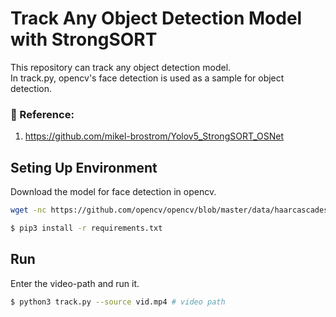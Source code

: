 # Track Any Object Detection Model with StrongSORT

This repository can track any object detection model.  
In track.py, opencv's face detection is used as a sample for object detection.

### :raising_hand: Reference:
1. https://github.com/mikel-brostrom/Yolov5_StrongSORT_OSNet

## Seting Up Environment

Download the model for face detection in opencv.
```bash
wget -nc https://github.com/opencv/opencv/blob/master/data/haarcascades/haarcascade_frontalface_default.xml -O ./haarcascade_frontalface_default.xml
```

```bash
$ pip3 install -r requirements.txt
```
### 

## Run
Enter the video-path and run it.
```bash
$ python3 track.py --source vid.mp4 # video path
```


